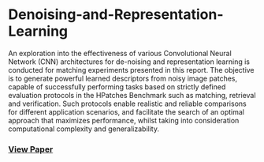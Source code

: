 # Denoising-and-Representation-Learning
An exploration into the effectiveness of various Convolutional Neural Network (CNN) architectures for de-noising and representation learning is conducted for matching experiments presented in this report. The objective is to generate powerful learned descriptors from noisy image patches, capable of successfully performing tasks based on strictly defined evaluation protocols in the HPatches Benchmark such as matching, retrieval and verification. Such protocols enable realistic and reliable comparisons for different application scenarios, and facilitate the search of an optimal approach that maximizes performance, whilst taking into consideration computational complexity and generalizability.


### [View Paper](https://drive.google.com/file/d/15S8TF6nz6vcPVQ7nwCugdFmiZPdAYoNw/view?usp=sharing)

